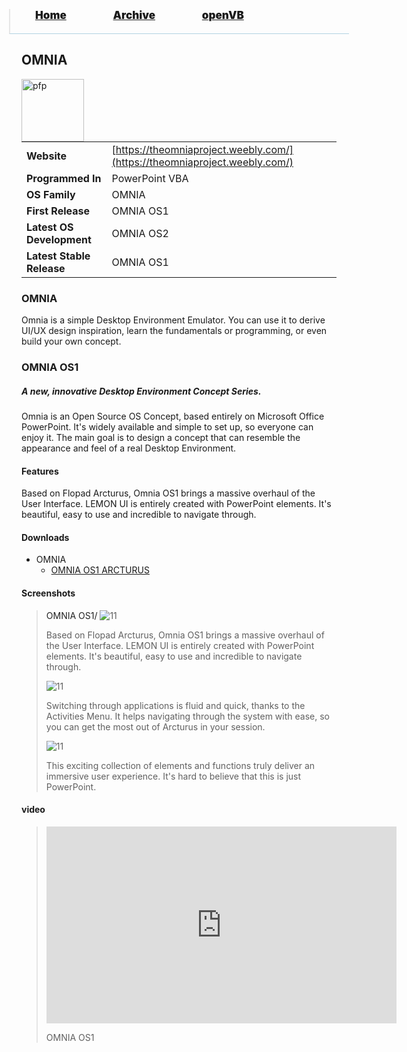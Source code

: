 <blockquote style="background: #0000;border-bottom: 1px solid #B2D2E1;height: 30px;margin: 0 -20px 20px;padding: 0px 20px 9px 40px;">
  <p style=""><a href="https://pptos-org.github.io/pptos/" style="font-size: 17px;font-weight: 900;font-style: normal;text-shadow: rgba(255,255,255,0.9) 0 1px 0;">Home</a>&nbsp;&nbsp;&nbsp;&nbsp;&nbsp;&nbsp;&nbsp;&nbsp;&nbsp;&nbsp;&nbsp;&nbsp;&nbsp;&nbsp;&nbsp;&nbsp;&nbsp;&nbsp;
    <a href="https://pptos-org.github.io/pptos/archive/" style="font-size: 17px;font-weight: 900;font-style: normal;text-shadow: rgba(255,255,255,0.9) 0 1px 0;">Archive</a>&nbsp;&nbsp;&nbsp;&nbsp;&nbsp;&nbsp;&nbsp;&nbsp;&nbsp;&nbsp;&nbsp;&nbsp;&nbsp;&nbsp;&nbsp;&nbsp;&nbsp;&nbsp;
    <a href="https://pptos-org.github.io/openvb/" style="font-size: 17px;font-weight: 900;font-style: normal;text-shadow: rgba(255,255,255,0.9) 0 1px 0;">openVB</a>
  </p>
</blockquote>

## OMNIA

<a>
  <img align="left" height="100" alt="pfp" src="https://user-images.githubusercontent.com/58103738/130616729-dee5a027-a1bf-4e57-84d4-afabc1c1af52.png" />
</a>

|                           |                                     |
| ------------------------- | ----------------------------------- |
| **Website**               | [https://theomniaproject.weebly.com/](https://theomniaproject.weebly.com/) |
| **Programmed In**         | PowerPoint VBA                      |
| **OS Family**             | OMNIA                               |
| **First Release**         | OMNIA OS1                           |
| **Latest OS Development** | OMNIA OS2                           |
| **Latest Stable Release** | OMNIA OS1                           |

### OMNIA

Omnia is a simple Desktop Environment Emulator. You can use it to derive UI/UX design inspiration, learn the fundamentals or programming, or even build your own concept.

### OMNIA OS1

##### A new, innovative Desktop Environment Concept Series.

Omnia is an Open Source OS Concept, based entirely on Microsoft Office PowerPoint. It's widely available and simple to set up, so everyone can enjoy it. The main goal is to design a concept that can resemble the appearance and feel of a real Desktop Environment.

#### Features
Based on Flopad Arcturus, Omnia OS1 brings a massive overhaul of the User Interface. LEMON UI is entirely created with PowerPoint elements. It's beautiful, easy to use and incredible to navigate through.


#### Downloads

- OMNIA
  - [OMNIA OS1 ARCTURUS](https://github.com/pptos-org/pptos/raw/gh-pages/files/Omnia/OMNIA%20OS1%20ARCTURUS.zip)


#### Screenshots

<blockquote>
  <a style="color: #222;">OMNIA OS1</a><a>/</a>
  <img src="https://user-images.githubusercontent.com/58103738/130618433-8685e197-9c95-4324-8682-7517216ee026.png" alt="11">
  <p>Based on Flopad Arcturus, Omnia OS1 brings a massive overhaul of the User Interface. LEMON UI is entirely created with PowerPoint elements. It's beautiful, easy to use and incredible to navigate through.</p>
  <img src="https://user-images.githubusercontent.com/58103738/130618544-ed7f24eb-8189-47e6-a749-4c4ae96174e3.png" alt="11">
  <p>Switching through applications is fluid and quick, thanks to the Activities Menu. It helps navigating through the system with ease, so you can get the most out of Arcturus in your session.</p>
  <img src="https://user-images.githubusercontent.com/58103738/130618623-14a6a9c9-1b2e-4d5e-b0c4-68d5675f6fa9.png" alt="11">
  <p>This exciting collection of elements and functions truly deliver an immersive user experience. It's hard to believe that this is just PowerPoint.</p>
</blockquote>

#### video

<blockquote>
  <iframe src="https://www.youtube-nocookie.com/embed/dZUfvUH8qz4" title="YouTube video player" allow="accelerometer; autoplay; clipboard-write; encrypted-media; gyroscope; picture-in-picture" allowfullscreen="" width="560" height="315" frameborder="0"></iframe>
  <p>OMNIA OS1</p>
</blockquote>

<body style="background-image: url(https://raw.githubusercontent.com/hexa-one/pptos-wiki/gh-pages/assets/background/background.png);background-repeat: no-repeat;background-attachment: fixed;background-size: cover;">
